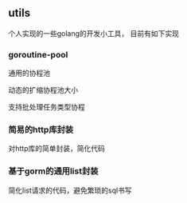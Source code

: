## utils

个人实现的一些golang的开发小工具， 目前有如下实现

### goroutine-pool

通用的协程池

动态的扩缩协程池大小

支持批处理任务类型协程

### 简易的http库封装

对http库的简单封装，简化代码

### 基于gorm的通用list封装

简化list请求的代码，避免繁琐的sql书写

